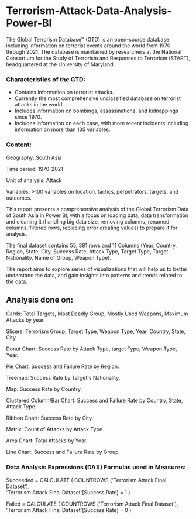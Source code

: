 # Terrorism-Attack-Data-Analysis-Power-BI

The Global Terrorism Database™ (GTD) is an open-source database including information on terrorist events around the world from 1970 through 2021. The database is maintained by researchers at the National Consortium for the Study of Terrorism and Responses to Terrorism (START), headquartered at the University of Maryland.

### Characteristics of the GTD:

 - Contains information on terrorist attacks.
 - Currently the most comprehensive unclassified database on terrorist attacks in the world.
 - Includes information on bombings, assassinations, and kidnappings since 1970.
 - Includes information on each case, with more recent incidents including information on more than 135 variables.

### Content:

Geography: South Asia

Time period: 1970-2021

Unit of analysis: Attack

Variables: >100 variables on location, tactics, perpetrators, targets, and outcomes.

This report presents a comprehensive analysis of the Global Terrorism Data of South Asia in Power BI, with a focus on loading data, data transformation and cleaning it (handling big data size, removing columns, renamed columns, filtered rows, replacing error creating values) to prepare it for analysis. 

The final dataset contains 55, 381 rows and 11 Columns (Year, Country, Region, State, City, Success Rate, Attack Type, Target Type, Target Nationality, Name of Group, Weapon Type).

The report aims to explore series of visualizations that will help us to better understand the data, and gain insights into patterns and trends related to the data. 

## Analysis done on:

Cards: Total Targets, Most Deadly Group, Mostly Used Weapons, Maximum Attacks by year.

Slicers: Terrorism Group, Target Type, Weapon Type, Year, Country, State, City.

Donut Chart: Success Rate by Attack Type, target Type, Weapon Type, Year. 

Pie Chart: Success and Failure Rate by Region.

Treemap: Success Rate by Target's Nationality.

Map: Success Rate by Country.

Clustered Column/Bar Chart: Success and Failure Rate by Country, State, Attack Type.

Ribbon Chart: Success Rate by City.

Matrix: Count of Attacks by Attack Type.

Area Chart: Total Attacks by Year.

Line Chart: Success and Failure Rate by Group.

### Data Analysis Expressions (DAX) Formulas used in Measures:

Succeeded = CALCULATE ( COUNTROWS ('Terrorism Attack Final Dataset'),                                         
'Terrorism Attack Final Dataset'[Success Rate] = 1 )  

 Failed = CALCULATE ( COUNTROWS ('Terrorism Attack Final Dataset'),                                         
 'Terrorism Attack Final Dataset'[Success Rate] = 0 ) 
